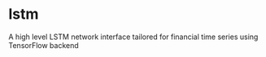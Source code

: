 # lstm
A high level LSTM network interface tailored for financial time series using TensorFlow backend

